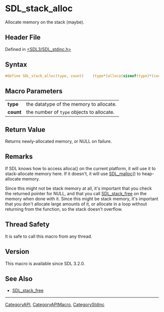 # SDL_stack_alloc

Allocate memory on the stack (maybe).

## Header File

Defined in [<SDL3/SDL_stdinc.h>](https://github.com/libsdl-org/SDL/blob/main/include/SDL3/SDL_stdinc.h)

## Syntax

```c
#define SDL_stack_alloc(type, count)    (type*)alloca(sizeof(type)*(count))
```

## Macro Parameters

|           |                                           |
| --------- | ----------------------------------------- |
| **type**  | the datatype of the memory to allocate.   |
| **count** | the number of `type` objects to allocate. |

## Return Value

Returns newly-allocated memory, or NULL on failure.

## Remarks

If SDL knows how to access alloca() on the current platform, it will use it
to stack-allocate memory here. If it doesn't, it will use
[SDL_malloc](SDL_malloc)() to heap-allocate memory.

Since this might not be stack memory at all, it's important that you check
the returned pointer for NULL, and that you call
[SDL_stack_free](SDL_stack_free) on the memory when done with it. Since
this might be stack memory, it's important that you don't allocate large
amounts of it, or allocate in a loop without returning from the function,
so the stack doesn't overflow.

## Thread Safety

It is safe to call this macro from any thread.

## Version

This macro is available since SDL 3.2.0.

## See Also

- [SDL_stack_free](SDL_stack_free)

----
[CategoryAPI](CategoryAPI), [CategoryAPIMacro](CategoryAPIMacro), [CategoryStdinc](CategoryStdinc)

